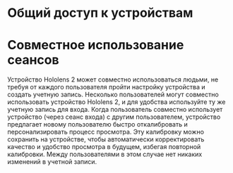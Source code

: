 # <a name="device-sharing"></a>Общий доступ к устройствам


# <a name="session-sharing"></a>Совместное использование сеансов

Устройство Hololens 2 может совместно использоваться людьми, не требуя от каждого пользователя пройти настройку устройства и создать учетную запись. Несколько пользователей могут совместно использовать устройство Hololens 2, и для удобства используйте ту же учетную запись для входа. Когда пользователь совместно использует устройство (через сеанс входа) с другим пользователем, устройство предлагает новому пользователю быстро откалибровать и персонализировать процесс просмотра. Эту калибровку можно сохранить на устройстве, чтобы автоматически корректировать качество и удобство просмотра в будущем, избегая повторной калибровки. Между пользователями в этом случае нет никаких изменений в учетной записи. 
